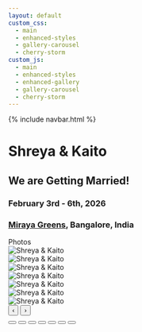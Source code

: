```yaml
---
layout: default
custom_css:
  - main
  - enhanced-styles
  - gallery-carousel
  - cherry-storm
custom_js:
  - main
  - enhanced-styles
  - enhanced-gallery
  - gallery-carousel
  - cherry-storm
---
```



{% include navbar.html %}

# <span class="shreya"> Shreya </span> & <span class="kaito"> Kaito </span>

<div class="center-content">
  <div class="wedding-announcement">
    <h2>We are Getting Married!</h2>
    <h3><strong>February 3rd - 6th, 2026</strong></h3>
    <h3><strong><a href="https://www.mirayagreens.com/" target="_blank">Miraya Greens</a>, Bangalore, India</strong></h3>
  </div>
</div>

<div class="sectional-gallery">
  <div class="section-tabs">
    <div class="section-tab active" data-section="select_photos">Photos</div>
  </div>

  <!-- ENGAGEMENT SECTION -->
  <div id="select_photos-section" class="gallery-section active">
      <div class="gallery-counsel", id="select_photos-carousel">
        <div class="carousel-wrapper">
          <div class="carousel-track" id="select_photos-track">
            <div class="carousel-slide">
              <img src="{{ '/assets/select_photos/photo1.jpg' | relative_url }}" alt="Shreya & Kaito" onerror="this.src='./assets/select_photos/photo1.jpg'">
            </div>
            <div class="carousel-slide">
              <img src="{{ '/assets/select_photos/photo2.jpg' | relative_url }}" alt="Shreya & Kaito" onerror="this.src='./assets/select_photos/photo2.jpg'">
            </div>
            <div class="carousel-slide">
              <img src="{{ '/assets/select_photos/photo3.jpg' | relative_url }}" alt="Shreya & Kaito" onerror="this.src='./assets/select_photos/photo3.jpg'">
            </div>
            <div class="carousel-slide">
              <img src="{{ '/assets/select_photos/photo4.jpg' | relative_url }}" alt="Shreya & Kaito" onerror="this.src='./assets/select_photos/photo4.jpg'">
            </div>
            <div class="carousel-slide">
              <img src="{{ '/assets/select_photos/photo5.jpg' | relative_url }}" alt="Shreya & Kaito" onerror="this.src='./assets/select_photos/photo5.jpg'">
            </div>
            <div class="carousel-slide">
              <img src="{{ '/assets/select_photos/photo6.jpg' | relative_url }}" alt="Shreya & Kaito" onerror="this.src='./assets/select_photos/photo6.jpg'">
            </div>
            <div class="carousel-slide">
              <img src="{{ '/assets/select_photos/photo7.jpg' | relative_url }}" alt="Shreya & Kaito" onerror="this.src='./assets/select_photos/photo7.jpg'">
            </div>
          </div>
          <button class="carousel-btn prev-btn" onclick="navigateGalleryCarousel('select_photos', -1)">‹</button>
          <button class="carousel-btn next-btn" onclick="navigateGalleryCarousel('select_photos', 1)">›</button>
          <div class="carousel-indicators" id="select_photos-indicators">
            <button class="indicator active" onclick="goToGallerySlide('select_photos', 0)"></button>
            <button class="indicator" onclick="goToGallerySlide('select_photos', 1)"></button>
            <button class="indicator" onclick="goToGallerySlide('select_photos', 2)"></button>
            <button class="indicator" onclick="goToGallerySlide('select_photos', 3)"></button>
            <button class="indicator" onclick="goToGallerySlide('select_photos', 4)"></button>
            <button class="indicator" onclick="goToGallerySlide('select_photos', 5)"></button>
            <button class="indicator" onclick="goToGallerySlide('select_photos', 6)"></button>
          </div>
        </div>
      </div>
    </div>
</div>

<script>
// Gallery carousel functionality
let galleryCarousels = {
  'select_photos': { currentIndex: 0, totalSlides: 7 }
};

// Section tab functionality - FIXED VERSION
document.addEventListener('DOMContentLoaded', function() {
  const tabs = document.querySelectorAll('.section-tab');
  const sections = document.querySelectorAll('.gallery-section');
  
  console.log('Found tabs:', tabs.length);
  console.log('Found sections:', sections.length);
  
  tabs.forEach(tab => {
    tab.addEventListener('click', function() {
      const sectionId = this.dataset.section;
      console.log('Clicked tab for section:', sectionId);
      
      // Update active tab
      tabs.forEach(t => t.classList.remove('active'));
      this.classList.add('active');
      
      // Update active section
      sections.forEach(s => s.classList.remove('active'));
      const targetSection = document.getElementById(sectionId + '-section');
      console.log('Target section:', targetSection);
      
      if (targetSection) {
        targetSection.classList.add('active');
      } else {
        console.error('Section not found:', sectionId + '-section');
      }
    });
  });
});

function navigateGalleryCarousel(sectionId, direction) {
  const carousel = galleryCarousels[sectionId];
  if (!carousel) {
    console.error('Carousel not found for section:', sectionId);
    return;
  }
  
  let newIndex = carousel.currentIndex + direction;
  
  if (newIndex < 0) newIndex = carousel.totalSlides - 1;
  if (newIndex >= carousel.totalSlides) newIndex = 0;
  
  goToGallerySlide(sectionId, newIndex);
}

function goToGallerySlide(sectionId, slideIndex) {
  const carousel = galleryCarousels[sectionId];
  if (!carousel) {
    console.error('Carousel not found for section:', sectionId);
    return;
  }
  
  carousel.currentIndex = slideIndex;
  
  const track = document.getElementById(sectionId + '-track');
  const indicators = document.querySelectorAll(`#${sectionId}-indicators .indicator`);
  
  if (track) {
    const translateX = -slideIndex * 100;
    track.style.transform = `translateX(${translateX}%)`;
  } else {
    console.error('Track not found:', sectionId + '-track');
  }
  
  // Update indicators
  indicators.forEach((indicator, index) => {
    indicator.classList.toggle('active', index === slideIndex);
  });
}
</script>